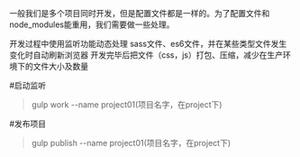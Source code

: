 一般我们是多个项目同时开发，但是配置文件都是一样的。为了配置文件和node_modules能重用，我们需要做一些处理。

开发过程中使用监听功能动态处理 sass文件、es6文件，并在某些类型文件发生变化时自动刷新浏览器
开发完毕后把文件（css，js）打包、压缩，减少在生产环境下的文件大小及数量

#启动监听
>gulp work  --name project01(项目名字，在project下)

#发布项目
>gulp publish  --name project01(项目名字，在project下)
